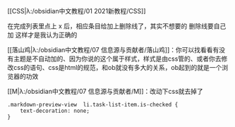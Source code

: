 [[CSS|λ:/obsidian中文教程/01 2021新教程/CSS]]

在完成列表里点上 x 后，相应条目给加上删除线了，其实不想要的
删除线要自己加
这样才是我认为正确的

[[落山鸡|λ:/obsidian中文教程/07 信息源与贡献者/落山鸡]]：你可以找看看有没有主题是不自动加的、因为你说的这个属于样式，样式是由css管的、或者你去修改css的语句、css是html的规范，和ob就没有多大的关系，ob起到的就是一个浏览器的功效

[[M|λ:/obsidian中文教程/07 信息源与贡献者/M]]：改动下css就去掉了
```
.markdown-preview-view  li.task-list-item.is-checked {
    text-decoration: none;
}

```